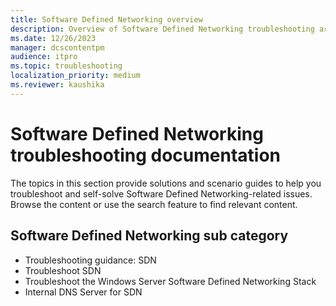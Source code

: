 ```yaml
---
title: Software Defined Networking overview
description: Overview of Software Defined Networking troubleshooting articles.
ms.date: 12/26/2023
manager: dcscontentpm
audience: itpro
ms.topic: troubleshooting
localization_priority: medium
ms.reviewer: kaushika
---
```

# Software Defined Networking troubleshooting documentation

The topics in this section provide solutions and scenario guides to help you troubleshoot and self-solve Software Defined Networking-related issues. Browse the content or use the search feature to find relevant content.

## Software Defined Networking sub category

- Troubleshooting guidance: SDN
- Troubleshoot SDN
- Troubleshoot the Windows Server Software Defined Networking Stack
- Internal DNS Server for SDN
